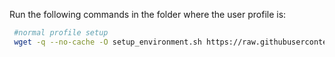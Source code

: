 Run the following commands in the folder where the user profile is:
```bash
 #normal profile setup
 wget -q --no-cache -O setup_environment.sh https://raw.githubusercontent.com/ObiDanKenobi/linux-configuration/main/setup_environment.sh && chmod +x setup_environment.sh && bash setup_environment.sh
```
